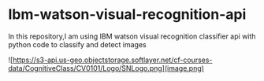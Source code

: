 # Ibm-watson-visual-recognition-api
In this repository,I am using IBM watson visual recognition classifier api with python code to classify and detect images

![https://s3-api.us-geo.objectstorage.softlayer.net/cf-courses-data/CognitiveClass/CV0101/Logo/SNLogo.png](image.png)
